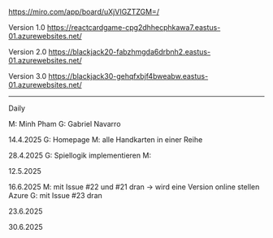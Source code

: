 https://miro.com/app/board/uXjVIGZTZGM=/

Version 1.0
https://reactcardgame-cpg2dhhecphkawa7.eastus-01.azurewebsites.net/

Version 2.0
https://blackjack20-fabzhmgda6drbnh2.eastus-01.azurewebsites.net/

Version 3.0
https://blackjack30-gehqfxbjf4bweabw.eastus-01.azurewebsites.net/

-------------------------------------------------------


Daily

M: Minh Pham
G: Gabriel Navarro


14.4.2025
G: Homepage
M: alle Handkarten in einer Reihe

28.4.2025
G: Spiellogik implementieren
M: 

12.5.2025

16.6.2025
M: mit Issue #22 und #21 dran -> wird eine Version online stellen Azure
G: mit Issue #23 dran

23.6.2025

30.6.2025
